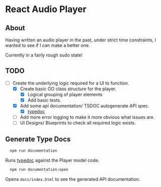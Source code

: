 # React Audio Player

## About

Having written an audio player in the past, under strict time constraints, I wanted to see if I can make a better one.

Currently in a fairly rough sudo state!

## TODO

- [ ] Create the underlying logic required for a UI to function.
  - [x] Create basic OO class structure for the player.
    - [x] Logical grouping of player elements
    - [x] Add basic tests.
  - [x] Add some api documentation/ TSDOC autogenerate API spec.
    - [x] [typedoc](https://typedoc.org/)
  - [ ] Add more error logging to make it more obvious what issues are.
  - [ ] UI Designs/ Blueprints to check all required logic exists.

## Generate Type Docs

```sh
  npm run documentation
```

Runs [typedoc](https://typedoc.org/) against the Player model code.

```sh
  npm run documentation:open
```

Opens `docs/index.html` to see the generated API documentation.
